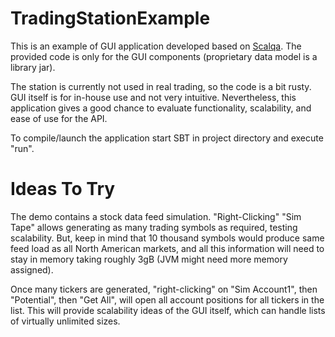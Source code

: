 # TradingStationExample

This is an example of GUI application developed based on [Scalqa](https://github.com/scalqa/scalqa/). 
The provided code is only for the GUI components (proprietary data model is a library jar). 

The station is currently not used in real trading, so the code is a bit rusty. 
GUI itself is for in-house use and not very intuitive. 
Nevertheless, this application gives a good chance to evaluate functionality, 
scalability, and ease of use for the API.

To compile/launch the application start SBT in project directory and execute "run". 

# Ideas To Try

The demo contains a stock data feed simulation. "Right-Clicking" "Sim Tape" allows generating as many trading symbols as required, 
testing scalability. But, keep in mind that 10 thousand symbols would produce same feed load as all North American markets, 
and all this information will need to stay in memory taking roughly 3gB (JVM might need more memory assigned).

Once many tickers are generated, "right-clicking" on "Sim Account1", then "Potential", then "Get All", 
will open all account positions for all tickers in the list. This will provide scalability ideas of the GUI itself, 
which can handle lists of virtually unlimited sizes.
